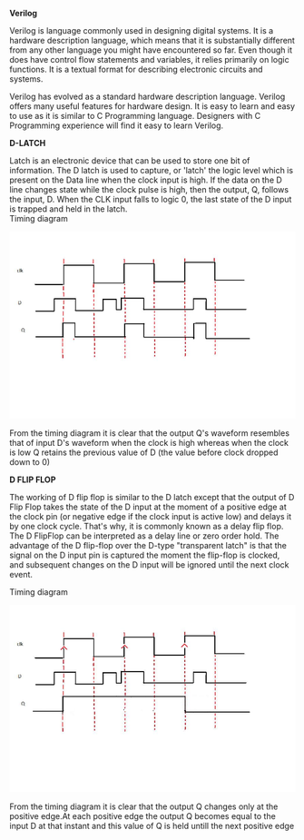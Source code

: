 **Verilog**

Verilog is language commonly used in designing digital systems. It is a hardware description language, which means that it is substantially different from any other language you might have encountered so far. Even though it does have control flow statements and variables, it relies primarily on logic functions. It is a textual format for describing electronic circuits and systems.  

Verilog has evolved as a standard hardware description language. Verilog offers many useful features for hardware design. It is easy to learn and easy to use as it is similar to C Programming language. Designers with C Programming experience will find it easy to learn Verilog.  

**D-LATCH**

Latch is an electronic device that can be used to store one bit of information. The D latch is used to capture, or 'latch' the logic level which is present on the Data line when the clock input is high. If the data on the D line changes state while the clock pulse is high, then the output, Q, follows the input, D. When the CLK input falls to logic 0, the last state of the D input is trapped and held in the latch.  
Timing diagram

<img src="images/d_latch_td.jpg">  

From the timing diagram it is clear that the output Q's waveform resembles that of input D's waveform when the clock is high whereas when the clock is low Q retains the previous value of D (the value before clock dropped down to 0)  

**D FLIP FLOP**

The working of D flip flop is similar to the D latch except that the output of D Flip Flop takes the state of the D input at the moment of a positive edge at the clock pin (or negative edge if the clock input is active low) and delays it by one clock cycle. That's why, it is commonly known as a delay flip flop. The D FlipFlop can be interpreted as a delay line or zero order hold. The advantage of the D flip-flop over the D-type "transparent latch" is that the signal on the D input pin is captured the moment the flip-flop is clocked, and subsequent changes on the D input will be ignored until the next clock event.  

Timing diagram

<img src="images/d_ff_td.jpg">

From the timing diagram it is clear that the output Q changes only at the positive edge.At each positive edge the output Q becomes equal to the input D at that instant and this value of Q is held untill the next positive edge
